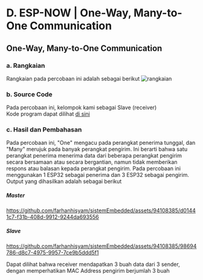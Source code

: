 # D. ESP-NOW | One-Way, Many-to-One Communication

## One-Way, Many-to-One Communication

### a. Rangkaian
Rangkaian pada percobaan ini adalah sebagai berikut
![rangkaian](https://github.com/sabrinavirry/Sistem-Embedded/assets/151721571/9da09db0-fd2e-4636-87bc-bdc1e6393c3b)



### b. Source Code
Pada percobaan ini, kelompok kami sebagai Slave (receiver) <br>
Kode program dapat dilihat <a href="https://github.com/sabrinavirry/Sistem-Embedded/blob/master/jobsheet%202.1/d.%20One-Way,%20Many-to-One%20Communication/1.%203%20board%20diatur%20sebagai%20Sender%20dan%201%20board%20diatur%20sebagai%20receiver/receiver.ino">di sini</a>

### c. Hasil dan Pembahasan
Pada percobaan ini, "One" mengacu pada perangkat penerima tunggal, dan "Many" merujuk pada banyak perangkat pengirim. Ini berarti bahwa satu perangkat penerima menerima data dari beberapa perangkat pengirim secara bersamaan atau secara bergantian, namun tidak memberikan respons atau balasan kepada perangkat pengirim. Pada percobaan ini menggunakan 1 ESP32 sebagai penerima dan 3 ESP32 sebagai pengirim.
Output yang dihasilkan adalah sebagai berikut

##### Master

https://github.com/farhanhisyam/sistemEmbedded/assets/94108385/d01441c7-f31b-408d-9912-9244da693556

##### Slave

https://github.com/farhanhisyam/sistemEmbedded/assets/94108385/98694786-d8c7-4975-9957-7ce9b5ddd5f1

Dapat dilihat bahwa receiver mendapatkan 3 buah data dari 3 sender, dengan memperhatikan MAC Address pengirim berjumlah 3 buah

